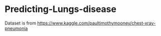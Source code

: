 # Predicting-Lungs-disease

Dataset is from 
https://www.kaggle.com/paultimothymooney/chest-xray-pneumonia
